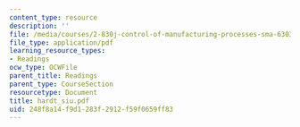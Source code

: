 ```yaml
---
content_type: resource
description: ''
file: /media/courses/2-830j-control-of-manufacturing-processes-sma-6303-spring-2008/248f8a14f9d1283f2912f59f0659ff83_hardt_siu.pdf
file_type: application/pdf
learning_resource_types:
- Readings
ocw_type: OCWFile
parent_title: Readings
parent_type: CourseSection
resourcetype: Document
title: hardt_siu.pdf
uid: 248f8a14-f9d1-283f-2912-f59f0659ff83
---
```

